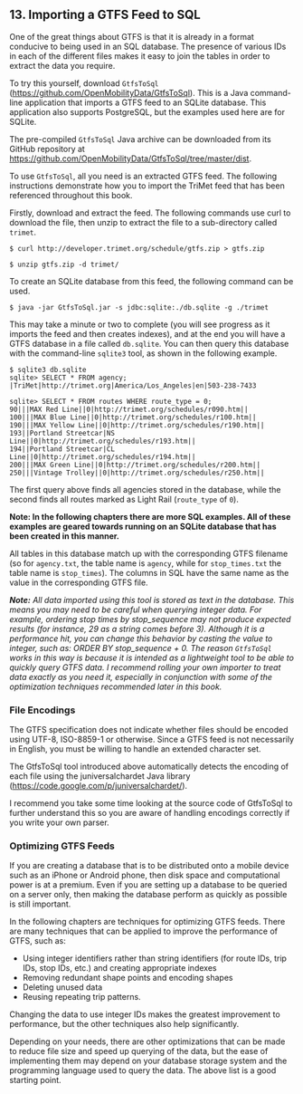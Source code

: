 ## 13. Importing a GTFS Feed to SQL

One of the great things about GTFS is that it is already in a format
conducive to being used in an SQL database. The presence of various IDs
in each of the different files makes it easy to join the tables in order
to extract the data you require.

To try this yourself, download `GtfsToSql`
(<https://github.com/OpenMobilityData/GtfsToSql>). This is a Java
command-line application that imports a GTFS feed to an SQLite database.
This application also supports PostgreSQL, but the examples used here
are for SQLite.

The pre-compiled `GtfsToSql` Java archive can be downloaded from its
GitHub repository at
<https://github.com/OpenMobilityData/GtfsToSql/tree/master/dist>.

To use `GtfsToSql`, all you need is an extracted GTFS feed. The
following instructions demonstrate how you to import the TriMet feed
that has been referenced throughout this book.

Firstly, download and extract the feed. The following commands use curl
to download the file, then unzip to extract the file to a sub-directory
called `trimet`.

```
$ curl http://developer.trimet.org/schedule/gtfs.zip > gtfs.zip

$ unzip gtfs.zip -d trimet/
```

To create an SQLite database from this feed, the following command can
be used.

```
$ java -jar GtfsToSql.jar -s jdbc:sqlite:./db.sqlite -g ./trimet
```

This may take a minute or two to complete (you will see progress as it
imports the feed and then creates indexes), and at the end you will have
a GTFS database in a file called `db.sqlite`. You can then query this
database with the command-line `sqlite3` tool, as shown in the
following example.

```
$ sqlite3 db.sqlite
sqlite> SELECT * FROM agency;
|TriMet|http://trimet.org|America/Los_Angeles|en|503-238-7433

sqlite> SELECT * FROM routes WHERE route_type = 0;
90|||MAX Red Line||0|http://trimet.org/schedules/r090.htm||
100|||MAX Blue Line||0|http://trimet.org/schedules/r100.htm||
190|||MAX Yellow Line||0|http://trimet.org/schedules/r190.htm||
193||Portland Streetcar|NS Line||0|http://trimet.org/schedules/r193.htm||
194||Portland Streetcar|CL Line||0|http://trimet.org/schedules/r194.htm||
200|||MAX Green Line||0|http://trimet.org/schedules/r200.htm||
250|||Vintage Trolley||0|http://trimet.org/schedules/r250.htm||
```

The first query above finds all agencies stored in the database, while
the second finds all routes marked as Light Rail (`route_type` of
`0`).

**Note: In the following chapters there are more SQL examples. All of
these examples are geared towards running on an SQLite database that has
been created in this manner.**

All tables in this database match up with the corresponding GTFS
filename (so for `agency.txt`, the table name is `agency`, while for
`stop_times.txt` the table name is `stop_times`). The columns in SQL
have the same name as the value in the corresponding GTFS file.

***Note:** All data imported using this tool is stored as text in the
database. This means you may need to be careful when querying integer
data. For example, ordering stop times by stop_sequence may not produce
expected results (for instance, 29 as a string comes before 3). Although
it is a performance hit, you can change this behavior by casting the
value to integer, such as: ORDER BY stop_sequence + 0. The reason
`GtfsToSql` works in this way is because it is intended as a lightweight
tool to be able to quickly query GTFS data. I recommend rolling your own
importer to treat data exactly as you need it, especially in conjunction
with some of the optimization techniques recommended later in this book.*

### File Encodings

The GTFS specification does not indicate whether files should be encoded
using UTF-8, ISO-8859-1 or otherwise. Since a GTFS feed is not
necessarily in English, you must be willing to handle an extended
character set.

The GtfsToSql tool introduced above automatically detects the encoding
of each file using the juniversalchardet Java library
(<https://code.google.com/p/juniversalchardet/>).

I recommend you take some time looking at the source code of GtfsToSql
to further understand this so you are aware of handling encodings
correctly if you write your own parser.

### Optimizing GTFS Feeds

If you are creating a database that is to be distributed onto a mobile
device such as an iPhone or Android phone, then disk space and
computational power is at a premium. Even if you are setting up a
database to be queried on a server only, then making the database
perform as quickly as possible is still important.

In the following chapters are techniques for optimizing GTFS feeds.
There are many techniques that can be applied to improve the performance
of GTFS, such as:

* Using integer identifiers rather than string identifiers (for route
  IDs, trip IDs, stop IDs, etc.) and creating appropriate indexes
* Removing redundant shape points and encoding shapes
* Deleting unused data
* Reusing repeating trip patterns.

Changing the data to use integer IDs makes the greatest improvement to
performance, but the other techniques also help significantly.

Depending on your needs, there are other optimizations that can be made
to reduce file size and speed up querying of the data, but the ease of
implementing them may depend on your database storage system and the
programming language used to query the data. The above list is a good
starting point.

